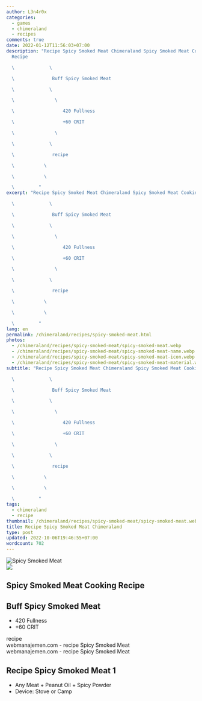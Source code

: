```yaml
---
author: L3n4r0x
categories:
  - games
  - chimeraland
  - recipes
comments: true
date: 2022-01-12T11:56:03+07:00
description: "Recipe Spicy Smoked Meat Chimeraland Spicy Smoked Meat Cooking
  Recipe

  \             \ 

  \              Buff Spicy Smoked Meat

  \             \ 

  \               \ 

  \                  420 Fullness

  \                  +60 CRIT

  \               \ 

  \             \ 

  \              recipe

  \           \ 

  \           \ 

  \         "
excerpt: "Recipe Spicy Smoked Meat Chimeraland Spicy Smoked Meat Cooking Recipe

  \             \ 

  \              Buff Spicy Smoked Meat

  \             \ 

  \               \ 

  \                  420 Fullness

  \                  +60 CRIT

  \               \ 

  \             \ 

  \              recipe

  \           \ 

  \           \ 

  \         "
lang: en
permalink: /chimeraland/recipes/spicy-smoked-meat.html
photos:
  - /chimeraland/recipes/spicy-smoked-meat/spicy-smoked-meat.webp
  - /chimeraland/recipes/spicy-smoked-meat/spicy-smoked-meat-name.webp
  - /chimeraland/recipes/spicy-smoked-meat/spicy-smoked-meat-icon.webp
  - /chimeraland/recipes/spicy-smoked-meat/spicy-smoked-meat-material.webp
subtitle: "Recipe Spicy Smoked Meat Chimeraland Spicy Smoked Meat Cooking Recipe

  \             \ 

  \              Buff Spicy Smoked Meat

  \             \ 

  \               \ 

  \                  420 Fullness

  \                  +60 CRIT

  \               \ 

  \             \ 

  \              recipe

  \           \ 

  \           \ 

  \         "
tags:
  - chimeraland
  - recipe
thumbnail: /chimeraland/recipes/spicy-smoked-meat/spicy-smoked-meat.webp
title: Recipe Spicy Smoked Meat Chimeraland
type: post
updated: 2022-10-06T19:46:55+07:00
wordcount: 702
---
```


<link
  rel="stylesheet"
  href="https://rawcdn.githack.com/dimaslanjaka/Web-Manajemen/870a349/css/bootstrap-5-3-0-alpha3-wrapper.css"
/>
<section id="bootstrap-wrapper">
  <div data-bs-theme="dark">
    <div class="card mb-2">
      <div class="card-body">
        <div class="row g-0">
          <div class="col-sm-4 position-relative mb-2">
            <img
              src="https://www.webmanajemen.com/chimeraland/recipes/spicy-smoked-meat/spicy-smoked-meat-material.webp"
              class="card-img fit-cover w-100 h-100"
              alt="Spicy Smoked Meat"
              data-fancybox="true"
            />
          </div>
          <div class="col-sm-8 mb-2">
            <div class="card-body">
              <div class="d-flex flex-row align-items-center mb-3">
                <img
                  class="d-inline-block me-2"
                  src="https://www.webmanajemen.com/chimeraland/recipes/spicy-smoked-meat/spicy-smoked-meat-icon.webp"
                  width="auto"
                  height="auto"
                  style="vertical-align: middle"
                />
                <h2 class="fs-5">Spicy Smoked Meat Cooking Recipe</h2>
              </div>
              <h2 class="card-title fs-5">Buff Spicy Smoked Meat</h2>
              <div class="card-text">
                <ul>
                  <li>420 Fullness</li>
                  <li>+60 CRIT</li>
                </ul>
              </div>
              <span class="badge rounded-pill">recipe</span>
            </div>
            <div class="card-footer text-end text-muted mt-auto">
              webmanajemen.com - recipe Spicy Smoked Meat
            </div>
          </div>
        </div>
      </div>
      <div class="card-footer text-end text-muted">
        webmanajemen.com - recipe Spicy Smoked Meat
      </div>
    </div>
    <div class="row mb-2">
      <div class="col-12 col-lg-6 recipe-item mb-2">
        <div class="card">
          <div class="card-body">
            <h2 class="card-title fs-5">Recipe Spicy Smoked Meat 1</h2>
            <div class="card-text">
              <ul>
                <li>
                  Any Meat<span> + </span>Peanut Oil<span> + </span>Spicy Powder
                </li>
                <li>Device: Stove or Camp</li>
              </ul>
            </div>
          </div>
        </div>
      </div>
    </div>
  </div>
</section>